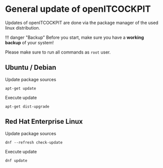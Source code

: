 # General update of openITCOCKPIT

Updates of openITCOCKPIT are done via the package manager of the used linux distribution.

!!! danger "Backup"
    Before you start, make sure you have a **working backup** of your system!

Please make sure to run all commands as `root` user.

## Ubuntu / Debian

Update package sources
```
apt-get update
```

Execute update
```
apt-get dist-upgrade
```


## Red Hat Enterprise Linux

Update package sources
```
dnf --refresh check-update
```

Execute update
```
dnf update
```

